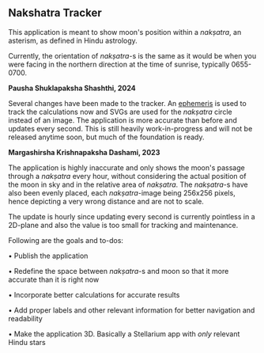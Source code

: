 Nakshatra Tracker
---

This application is meant to show moon's position within a _nakṣatra_, an asterism, as defined in Hindu astrology.

Currently, the orientation of _nakṣatra_-s is the same as it would be when you were facing in the northern direction at the time of sunrise, typically 0655-0700.


**Pausha Shuklapaksha Shashthi, 2024**

Several changes have been made to the tracker. An [ephemeris](https://en.wikipedia.org/wiki/Ephemeris) is used to track the calculations now and SVGs are used for the <em>nakṣatra</em> circle instead of an image. The application is more accurate than before and updates every second. This is still heavily work-in-progress and will not be released anytime soon, but much of the foundation is ready.


**Margashirsha Krishnapaksha Dashami, 2023**

The application is highly inaccurate and only shows the moon's passage through a _nakṣatra_ every hour, without considering the actual position of the moon in sky and in the relative area of _nakṣatra_. The _nakṣatra_-s have also been evenly placed, each _nakṣatra_-image being 256x256 pixels, hence depicting a very wrong distance and are not to scale.

The update is hourly since updating every second is currently pointless in a 2D-plane and also the value is too small for tracking and maintenance.

Following are the goals and to-dos:

• Publish the application

• Redefine the space between <em>nakṣatra</em>-s and moon so that it more accurate than it is right now

• Incorporate better calculations for accurate results

• Add proper labels and other relevant information for better navigation and readability

• Make the application 3D. Basically a Stellarium app with _only_ relevant Hindu stars

